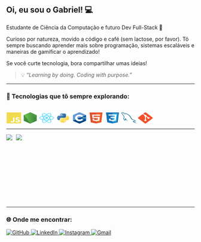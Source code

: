 ## Oi, eu sou o Gabriel! 💻

Estudante de Ciência da Computação e futuro Dev Full-Stack 🚀

Curioso por natureza, movido a código e café (sem lactose, por favor). Tô sempre buscando aprender mais sobre programação, sistemas escaláveis e maneiras de gamificar o aprendizado!

Se você curte tecnologia, bora compartilhar umas ideias!

> 💡 *“Learning by doing. Coding with purpose.”*

---

### 🚀 Tecnologias que tô sempre explorando:

<div style="display: inline_block"><br>  
  <img align="center" alt="Gabriel-Js" height="30" width="40" src="https://raw.githubusercontent.com/devicons/devicon/master/icons/javascript/javascript-plain.svg">  
  <img align="center" alt="Gabriel-Node" height="30" width="40" src="https://raw.githubusercontent.com/devicons/devicon/master/icons/nodejs/nodejs-original.svg">  
  <img align="center" alt="Gabriel-React" height="30" width="40" src="https://raw.githubusercontent.com/devicons/devicon/master/icons/react/react-original.svg">  
  <img align="center" alt="Gabriel-Python" height="30" width="40" src="https://raw.githubusercontent.com/devicons/devicon/master/icons/python/python-original.svg">  
  <img align="center" alt="Gabriel-Cpp" height="30" width="40" src="https://raw.githubusercontent.com/devicons/devicon/master/icons/cplusplus/cplusplus-original.svg">  
  <img align="center" alt="Gabriel-HTML" height="30" width="40" src="https://raw.githubusercontent.com/devicons/devicon/master/icons/html5/html5-original.svg">  
  <img align="center" alt="Gabriel-CSS" height="30" width="40" src="https://raw.githubusercontent.com/devicons/devicon/master/icons/css3/css3-original.svg">  
  <img align="center" alt="Gabriel-SQL" height="30" width="40" src="https://raw.githubusercontent.com/devicons/devicon/master/icons/mysql/mysql-original.svg">  
  <img align="center" alt="Gabriel-Git" height="30" width="40" src="https://raw.githubusercontent.com/devicons/devicon/master/icons/git/git-original.svg">  
</div>

---

<div style="display: flex; flex-direction: row; gap: 10px; flex-wrap: wrap;">
  <img height="180em" src="https://github-readme-stats.vercel.app/api?username=37Linard&show_icons=true&theme=radical" />
  <img height="180em" src="https://github-readme-stats.vercel.app/api/top-langs/?username=37Linard&layout=compact&theme=radical" />
</div>

---

### 🌐 Onde me encontrar:

<div> 
  <a href="https://github.com/37Linard" target="_blank">
    <img src="https://img.shields.io/badge/GitHub-181717?style=for-the-badge&logo=github&logoColor=white" alt="GitHub">
  </a> 
  <a href="https://www.linkedin.com/in/gabriel-linard" target="_blank">
    <img src="https://img.shields.io/badge/-LinkedIn-%230077B5?style=for-the-badge&logo=linkedin&logoColor=white" alt="LinkedIn">
  </a> 
  <a href="https://instagram.com/gabriel_linard37" target="_blank">
    <img src="https://img.shields.io/badge/-Instagram-%23E4405F?style=for-the-badge&logo=instagram&logoColor=white" alt="Instagram">
  </a> 
  <a href="mailto:gabrielinard37@gmail.com">
    <img src="https://img.shields.io/badge/-Gmail-%23333?style=for-the-badge&logo=gmail&logoColor=white" alt="Gmail">
  </a>  
</div>
